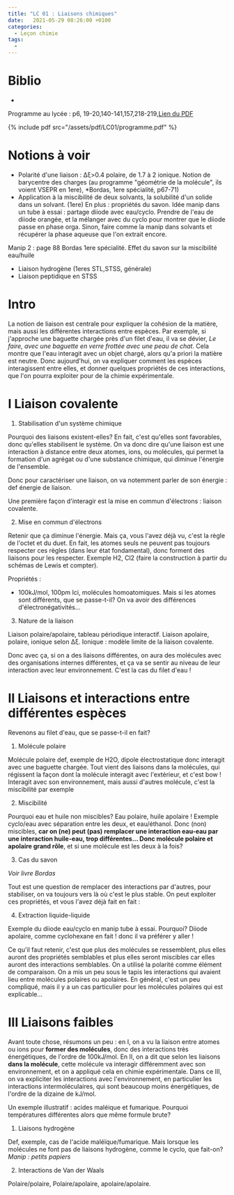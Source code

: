 ```yaml
---
title: "LC 01 : Liaisons chimiques"
date:   2021-05-29 08:26:00 +0100
categories:
  - Leçon chimie
tags:
  - 
---
```

# Biblio
- 

Programme au lycée : p6, 19-20,140-141,157,218-219,[Lien du PDF](/assets/pdf/LC01/programme.pdf)

{% include pdf src="/assets/pdf/LC01/programme.pdf" %}
# Notions à voir
- Polarité d'une liaison : &Delta;&xi;>0.4 polaire, de  1.7 à 2 ionique. Notion de barycentre des charges (au programme "géométrie de la molécule", ils voient VSEPR en 1ere), *Bordas, 1ere spécialité, p67-71)
- Application à la miscibilité de deux solvants, la solubilité d'un solide dans un solvant. (1ere) En plus : propriétés du savon. Idée manip dans un tube à essai : partage diiode avec eau/cyclo. Prendre de l'eau de diiode orangée, et la mélanger avec du cyclo pour montrer que le diiode passe en phase orga. Sinon, faire comme la manip dans solvants et récupérer la phase aqueuse que l'on extrait encore.

Manip 2 : page 88 Bordas 1ere spécialité. Effet du savon sur la miscibilité eau/huile
- Liaison hydrogène (1eres STL,STSS, générale)
- Liaison peptidique en STSS

# Intro
La notion de liaison est centrale pour expliquer la cohésion de la matière, mais aussi les différentes interactions entre espèces. Par exemple, si j'approche une baguette chargée près d'un filet d'eau, il va se dévier, *Le faire, avec une baguette en verre frottée avec une peau de chat*. Cela montre que l'eau interagit avec un objet chargé, alors qu'a priori la matière est neutre. Donc aujourd'hui, on va expliquer comment les espèces interagissent entre elles, et donner quelques propriétés de ces interactions, que l'on pourra exploiter pour de la chimie expérimentale.

# I Liaison covalente
1) Stabilisation d'un système chimique

Pourquoi des liaisons existent-elles? En fait, c'est qu'elles sont favorables, donc qu'elles stabilisent le système. On va donc dire qu'une liaison est une interaction à distance entre deux atomes, ions, ou molécules, qui permet la formation d'un agrégat ou d'une substance chimique, qui diminue l'énergie de l'ensemble.

Donc pour caractériser une liaison, on va notemment parler de son énergie : def énergie de liaison.

Une première façon d'interagir est la mise en commun d'électrons : liaison covalente.

2) Mise en commun d'électrons

Retenir que ça diminue l'énergie. Mais ça, vous l'avez déjà vu, c'est la règle de l'octet et du duet. En fait, les atomes seuls ne peuvent pas toujours respecter ces règles (dans leur état fondamental), donc forment des liaisons pour les respecter. Exemple H2, Cl2 (faire la construction à partir du schémas de Lewis et compter).

Propriétés : 
- 100kJ/mol, 100pm
Ici, molécules homoatomiques. Mais si les atomes sont différents, que se passe-t-il? On va avoir des différences d'électronégativités...

3) Nature de la liaison

Liaison polaire/apolaire, tableau périodique interactif. Liaison apolaire, polaire, ionique selon &Delta;&xi;. Ionique : modèle limite de la liaison covalente.

Donc avec ça, si on a des liaisons différentes, on aura des molécules avec des organisations internes différentes, et ça va se sentir au niveau de leur interaction avec leur environnement. C'est la cas du filet d'eau !

# II Liaisons et interactions entre différentes espèces
Revenons au filet d'eau, que se passe-t-il en fait?

1) Molécule polaire

Molécule polaire def, exemple de H2O, dipole électrostatique donc interagit avec une baguette chargée. Tout vient des liaisons dans la molécules, qui régissent la façon dont la molécule interagit avec l'extérieur, et c'est bow ! Interagit avec son environnement, mais aussi d'autres molécule, c'est la miscibilité par exemple

2) Miscibilité

Pourquoi eau et huile non miscibles? Eau polaire, huile apolaire ! Exemple cyclo/eau avec séparation entre les deux, et eau/éthanol. Donc (non) miscibles, **car on (ne) peut (pas) remplacer une interaction eau-eau par une interaction huile-eau, trop différentes... Donc molécule polaire et apolaire grand rôle**, et si une molécule est les deux à la fois?

3) Cas du savon

*Voir livre Bordas*

Tout est une question de remplacer des interactions par d'autres, pour stabiliser, on va toujours vers là où c'est le plus stable. On peut exploiter ces propriétés, et vous l'avez déjà fait en fait : 

4) Extraction liquide-liquide

Exemple du diiode eau/cyclo en manip tube à essai. Pourquoi? Diiode apolaire, comme cyclohexane en fait ! donc il va préférer y aller !

Ce qu'il faut retenir, c'est que plus des molécules se ressemblent, plus elles auront des propriétés semblables et plus elles seront miscibles car elles auront des interactions semblables. On a utilisé la polarité comme élément de comparaison. On a mis un peu sous le tapis les interactions qui avaient lieu entre molécules polaires ou apolaires. En général, c'est un peu compliqué, mais il y a un cas particulier pour les molécules polaires qui est explicable...

# III Liaisons faibles
Avant toute chose, résumons un peu : en I, on a vu la liaison entre atomes ou ions pour **former des molécules**, donc des interactions très énergétiques, de l'ordre de 100kJ/mol. En II, on a dit que selon les liaisons **dans la molécule**, cette molécule va interagir différemment avec son environnement, et on a appliqué cela en chimie expérimentale. Dans ce III, on va expliciter les interactions avec l'environnement, en particulier les interactions intermoléculaires, qui sont beaucoup moins énergétiques, de l'ordre de la dizaine de kJ/mol.

Un exemple illustratif : acides maléique et fumarique. Pourquoi températures différentes alors que même formule brute?

1) Liaisons hydrogène

Def, exemple, cas de l'acide maléïque/fumarique. Mais lorsque les molécules ne font pas de liaisons hydrogène, comme le cyclo, que fait-on? *Manip : petits papiers*

2) Interactions de Van der Waals

Polaire/polaire, Polaire/apolaire, apolaire/apolaire. 
